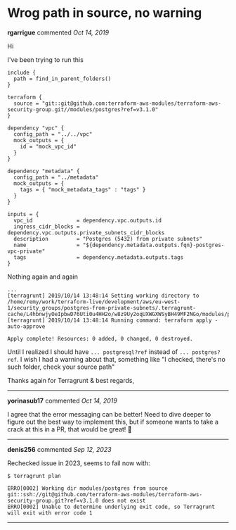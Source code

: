 # Wrog path in source, no warning

**rgarrigue** commented *Oct 14, 2019*

Hi

I've been trying to run this

```
include {
  path = find_in_parent_folders()
}

terraform {
  source = "git::git@github.com:terraform-aws-modules/terraform-aws-security-group.git//modules/postgres?ref=v3.1.0"
}

dependency "vpc" {
  config_path = "../../vpc"
  mock_outputs = {
    id = "mock_vpc_id"
  }
}

dependency "metadata" {
  config_path = "../metadata"
  mock_outputs = {
    tags = { "mock_metadata_tags" : "tags" }
  }
}

inputs = {
  vpc_id              = dependency.vpc.outputs.id
  ingress_cidr_blocks = dependency.vpc.outputs.private_subnets_cidr_blocks
  description         = "Postgres (5432) from private subnets"
  name                = "${dependency.metadata.outputs.fqn}-postgres-vpc-private"
  tags                = dependency.metadata.outputs.tags
}
```

Nothing again and again

```
...
[terragrunt] 2019/10/14 13:48:14 Setting working directory to /home/remy/work/terraform-live/development/aws/eu-west-1/security_groups/postgres-from-private-subnets/.terragrunt-cache/L4hbnwjyOeIpbwD76Uti0u4HH2o/w8z9Uy2oqUXWGXWSyBH49MF2NGo/modules/postgres
[terragrunt] 2019/10/14 13:48:14 Running command: terraform apply -auto-approve

Apply complete! Resources: 0 added, 0 changed, 0 destroyed.
```

Until I realized I should have `... postgresql?ref` instead of `... postgres?ref`. I wish I had a warning about that, something like "I checked, there's no such folder, check your source path"

Thanks again for Terragrunt & best regards,
<br />
***


**yorinasub17** commented *Oct 14, 2019*

I agree that the error messaging can be better! Need to dive deeper to figure out the best way to implement this, but if someone wants to take a crack at this in a PR, that would be great! 🍺 
***

**denis256** commented *Sep 12, 2023*

Rechecked issue in 2023, seems to fail now with:
```
$ terragrunt plan

ERRO[0002] Working dir modules/postgres from source git::ssh://git@github.com/terraform-aws-modules/terraform-aws-security-group.git?ref=v3.1.0 does not exist 
ERRO[0002] Unable to determine underlying exit code, so Terragrunt will exit with error code 1 

```
***

